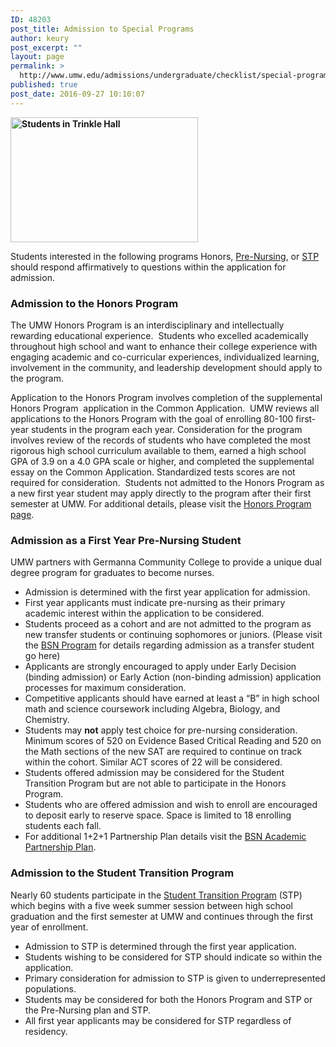 ```yaml
---
ID: 48203
post_title: Admission to Special Programs
author: keury
post_excerpt: ""
layout: page
permalink: >
  http://www.umw.edu/admissions/undergraduate/checklist/special-programs/
published: true
post_date: 2016-09-27 10:10:07
---
```

<strong><img class="alignright wp-image-48204 size-medium" src="http://www.umw.edu/admissions/wp-content/uploads/sites/6/2016/09/IMG_2643b-300x200.jpg" alt="Students in Trinkle Hall" width="300" height="200" /></strong>

Students interested in the following programs Honors, <a href="#Pre-Nursing">Pre-Nursing</a>, or <a href="#STP">STP</a> should respond affirmatively to questions within the application for admission.
<h3><strong>Admission to the Honors Program</strong></h3>
The UMW Honors Program is an interdisciplinary and intellectually rewarding educational experience.  Students who excelled academically throughout high school and want to enhance their college experience with engaging academic and co-curricular experiences, individualized learning, involvement in the community, and leadership development should apply to the program.

Application to the Honors Program involves completion of the supplemental Honors Program  application in the Common Application.  UMW reviews all applications to the Honors Program with the goal of enrolling 80-100 first-year students in the program each year. Consideration for the program involves review of the records of students who have completed the most rigorous high school curriculum available to them, earned a high school GPA of 3.9 on a 4.0 GPA scale or higher, and completed the supplemental essay on the Common Application. Standardized tests scores are not required for consideration.  Students not admitted to the Honors Program as a new first year student may apply directly to the program after their first semester at UMW. For additional details, please visit the <a href="http://academics.umw.edu/honorsprogram/">Honors Program page</a>.
<h3><a name="Pre-Nursing"></a><strong>Admission as a First Year Pre-Nursing Student</strong></h3>
UMW partners with Germanna Community College to provide a unique dual degree program for graduates to become nurses.
<ul>
 	<li>Admission is determined with the first year application for admission.</li>
 	<li>First year applicants must indicate pre-nursing as their primary academic interest within the application to be considered.</li>
 	<li>Students proceed as a cohort and are not admitted to the program as new transfer students or continuing sophomores or juniors. (Please visit the <a href="http://www.umw.edu/admissions/adult/bsn/">BSN Program</a> for details regarding admission as a transfer student go here)</li>
 	<li>Applicants are strongly encouraged to apply under Early Decision (binding admission) or Early Action (non-binding admission) application processes for maximum consideration.</li>
 	<li>Competitive applicants should have earned at least a “B” in high school math and science coursework including Algebra, Biology, and Chemistry.</li>
 	<li>Students may <strong>not</strong> apply test choice for pre-nursing consideration. Minimum scores of 520 on Evidence Based Critical Reading and 520 on the Math sections of the new SAT are required to continue on track within the cohort. Similar ACT scores of 22 will be considered.</li>
 	<li>Students offered admission may be considered for the Student Transition Program but are not able to participate in the Honors Program.</li>
 	<li>Students who are offered admission and wish to enroll are encouraged to deposit early to reserve space. Space is limited to 18 enrolling students each fall.</li>
 	<li>For additional 1+2+1 Partnership Plan details visit the <a href="http://www.umw.edu/admissions/adult/bsn/app/">BSN Academic Partnership Plan</a>.</li>
</ul>
<h3><a name="STP"></a><strong>Admission to the Student Transition Program</strong></h3>
Nearly 60 students participate in the <a href="http://diversity.umw.edu/stp/">Student Transition Program</a> (STP) which begins with a five week summer session between high school graduation and the first semester at UMW and continues through the first year of enrollment.
<ul>
 	<li>Admission to STP is determined through the first year application.</li>
 	<li>Students wishing to be considered for STP should indicate so within the application.</li>
 	<li>Primary consideration for admission to STP is given to underrepresented populations.</li>
 	<li>Students may be considered for both the Honors Program and STP or the Pre-Nursing plan and STP.</li>
 	<li>All first year applicants may be considered for STP regardless of residency.</li>
</ul>